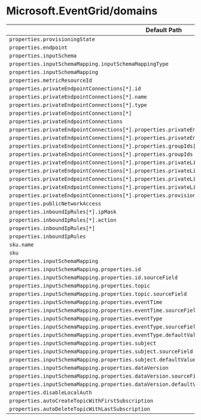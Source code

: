 # Microsoft.EventGrid/domains

| Default Path | Alias |
|---|---|
| `properties.provisioningState` | `Microsoft.EventGrid/domains/provisioningState` |
| `properties.endpoint` | `Microsoft.EventGrid/domains/endpoint` |
| `properties.inputSchema` | `Microsoft.EventGrid/domains/inputSchema` |
| `properties.inputSchemaMapping.inputSchemaMappingType` | `Microsoft.EventGrid/domains/inputSchemaMapping.inputSchemaMappingType` |
| `properties.inputSchemaMapping` | `Microsoft.EventGrid/domains/inputSchemaMapping` |
| `properties.metricResourceId` | `Microsoft.EventGrid/domains/metricResourceId` |
| `properties.privateEndpointConnections[*].id` | `Microsoft.EventGrid/domains/privateEndpointConnections[*].id` |
| `properties.privateEndpointConnections[*].name` | `Microsoft.EventGrid/domains/privateEndpointConnections[*].name` |
| `properties.privateEndpointConnections[*].type` | `Microsoft.EventGrid/domains/privateEndpointConnections[*].type` |
| `properties.privateEndpointConnections[*]` | `Microsoft.EventGrid/domains/privateEndpointConnections[*]` |
| `properties.privateEndpointConnections` | `Microsoft.EventGrid/domains/privateEndpointConnections` |
| `properties.privateEndpointConnections[*].properties.privateEndpoint.id` | `Microsoft.EventGrid/domains/privateEndpointConnections[*].privateEndpoint.id` |
| `properties.privateEndpointConnections[*].properties.privateEndpoint` | `Microsoft.EventGrid/domains/privateEndpointConnections[*].privateEndpoint` |
| `properties.privateEndpointConnections[*].properties.groupIds[*]` | `Microsoft.EventGrid/domains/privateEndpointConnections[*].groupIds[*]` |
| `properties.privateEndpointConnections[*].properties.groupIds` | `Microsoft.EventGrid/domains/privateEndpointConnections[*].groupIds` |
| `properties.privateEndpointConnections[*].properties.privateLinkServiceConnectionState.status` | `Microsoft.EventGrid/domains/privateEndpointConnections[*].privateLinkServiceConnectionState.status` |
| `properties.privateEndpointConnections[*].properties.privateLinkServiceConnectionState.description` | `Microsoft.EventGrid/domains/privateEndpointConnections[*].privateLinkServiceConnectionState.description` |
| `properties.privateEndpointConnections[*].properties.privateLinkServiceConnectionState.actionsRequired` | `Microsoft.EventGrid/domains/privateEndpointConnections[*].privateLinkServiceConnectionState.actionsRequired` |
| `properties.privateEndpointConnections[*].properties.privateLinkServiceConnectionState` | `Microsoft.EventGrid/domains/privateEndpointConnections[*].privateLinkServiceConnectionState` |
| `properties.privateEndpointConnections[*].properties.provisioningState` | `Microsoft.EventGrid/domains/privateEndpointConnections[*].provisioningState` |
| `properties.publicNetworkAccess` | `Microsoft.EventGrid/domains/publicNetworkAccess` |
| `properties.inboundIpRules[*].ipMask` | `Microsoft.EventGrid/domains/inboundIpRules[*].ipMask` |
| `properties.inboundIpRules[*].action` | `Microsoft.EventGrid/domains/inboundIpRules[*].action` |
| `properties.inboundIpRules[*]` | `Microsoft.EventGrid/domains/inboundIpRules[*]` |
| `properties.inboundIpRules` | `Microsoft.EventGrid/domains/inboundIpRules` |
| `sku.name` | `Microsoft.EventGrid/domains/sku.name` |
| `sku` | `Microsoft.EventGrid/domains/sku` |
| `properties.inputSchemaMapping` | `Microsoft.EventGrid/domains/inputSchemaMapping.Json` |
| `properties.inputSchemaMapping.properties.id` | `Microsoft.EventGrid/domains/inputSchemaMapping.Json.id` |
| `properties.inputSchemaMapping.properties.id.sourceField` | `Microsoft.EventGrid/domains/inputSchemaMapping.Json.id.sourceField` |
| `properties.inputSchemaMapping.properties.topic` | `Microsoft.EventGrid/domains/inputSchemaMapping.Json.topic` |
| `properties.inputSchemaMapping.properties.topic.sourceField` | `Microsoft.EventGrid/domains/inputSchemaMapping.Json.topic.sourceField` |
| `properties.inputSchemaMapping.properties.eventTime` | `Microsoft.EventGrid/domains/inputSchemaMapping.Json.eventTime` |
| `properties.inputSchemaMapping.properties.eventTime.sourceField` | `Microsoft.EventGrid/domains/inputSchemaMapping.Json.eventTime.sourceField` |
| `properties.inputSchemaMapping.properties.eventType` | `Microsoft.EventGrid/domains/inputSchemaMapping.Json.eventType` |
| `properties.inputSchemaMapping.properties.eventType.sourceField` | `Microsoft.EventGrid/domains/inputSchemaMapping.Json.eventType.sourceField` |
| `properties.inputSchemaMapping.properties.eventType.defaultValue` | `Microsoft.EventGrid/domains/inputSchemaMapping.Json.eventType.defaultValue` |
| `properties.inputSchemaMapping.properties.subject` | `Microsoft.EventGrid/domains/inputSchemaMapping.Json.subject` |
| `properties.inputSchemaMapping.properties.subject.sourceField` | `Microsoft.EventGrid/domains/inputSchemaMapping.Json.subject.sourceField` |
| `properties.inputSchemaMapping.properties.subject.defaultValue` | `Microsoft.EventGrid/domains/inputSchemaMapping.Json.subject.defaultValue` |
| `properties.inputSchemaMapping.properties.dataVersion` | `Microsoft.EventGrid/domains/inputSchemaMapping.Json.dataVersion` |
| `properties.inputSchemaMapping.properties.dataVersion.sourceField` | `Microsoft.EventGrid/domains/inputSchemaMapping.Json.dataVersion.sourceField` |
| `properties.inputSchemaMapping.properties.dataVersion.defaultValue` | `Microsoft.EventGrid/domains/inputSchemaMapping.Json.dataVersion.defaultValue` |
| `properties.disableLocalAuth` | `Microsoft.EventGrid/domains/disableLocalAuth` |
| `properties.autoCreateTopicWithFirstSubscription` | `Microsoft.EventGrid/domains/autoCreateTopicWithFirstSubscription` |
| `properties.autoDeleteTopicWithLastSubscription` | `Microsoft.EventGrid/domains/autoDeleteTopicWithLastSubscription` |

